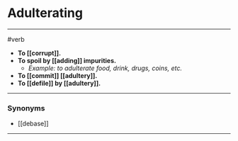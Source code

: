 # Adulterating
---
#verb
- **To [[corrupt]].**
- **To spoil by [[adding]] impurities.**
	- _Example: to adulterate food, drink, drugs, coins, etc._
- **To [[commit]] [[adultery]].**
- **To [[defile]] by [[adultery]].**
---
### Synonyms
- [[debase]]
---
